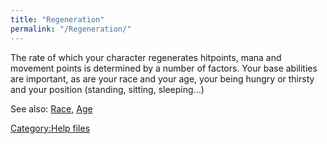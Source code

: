 ```yaml
---
title: "Regeneration"
permalink: "/Regeneration/"
---
```


The rate of which your character regenerates hitpoints, mana and
movement points is determined by a number of factors. Your base
abilities are important, as are your race and your age, your being
hungry or thirsty and your position (standing, sitting, sleeping...)

See also: [Race](Race "wikilink"), [Age](Age "wikilink")

[Category:Help files](Category:Help_files "wikilink")